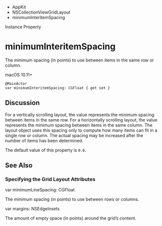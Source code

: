 

- AppKit
- NSCollectionViewGridLayout
-  minimumInteritemSpacing 

Instance Property

# minimumInteritemSpacing

The minimum spacing (in points) to use between items in the same row or column.

macOS 10.11+

``` source
@MainActor
var minimumInteritemSpacing: CGFloat { get set }
```

## Discussion

For a vertically scrolling layout, the value represents the minimum spacing between items in the same row. For a horizontally scrolling layout, the value represents the minimum spacing between items in the same column. The layout object uses this spacing only to compute how many items can fit in a single row or column. The actual spacing may be increased after the number of items has been determined.

The default value of this property is `0.0`.

## See Also

### Specifying the Grid Layout Attributes

var minimumLineSpacing: CGFloat

The minimum spacing (in points) to use between rows or columns.

var margins: NSEdgeInsets

The amount of empty space (in points) around the grid’s content.

